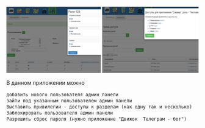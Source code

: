 ![Preview](theme/default/backend/img/preview.png)

В данном приложении можно

    добавить нового пользователя админ панели
    зайти под указанным пользователем админ панели
    Выставить привилегии - доступы к разделам (как одну так и несколько)
    Заблокировать пользователя админ панели
    Разрешить сброс пароля (нужно приложение "Движок  Телеграм - бот")